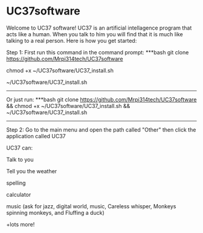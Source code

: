 # UC37software
Welcome to UC37 software!
UC37 is an artificial intellagence program that acts like a human. When you talk to
him you will find that it is much like talking to a real person. Here is how you get
started:

Step 1:
First run this command in the command prompt:
***bash
git clone https://github.com/Mrpi314tech/UC37software

chmod +x ~/UC37software/UC37_install.sh

~/UC37software/UC37_install.sh
***
Or just run:
***bash
git clone https://github.com/Mrpi314tech/UC37software && chmod +x ~/UC37software/UC37_install.sh && ~/UC37software/UC37_install.sh
***
Step 2:
Go to the main menu and open the path called "Other" then click the application called UC37

UC37 can:

Talk to you

Tell you the weather

spelling

calculator

music (ask for jazz, digital world, music, Careless whisper, Monkeys spinning monkeys, and Fluffing a duck)

+lots more!
